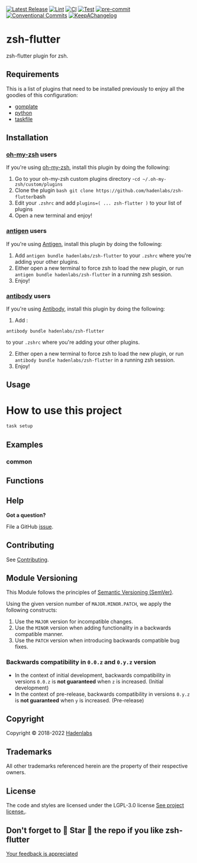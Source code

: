 <!--


  ** DO NOT EDIT THIS FILE
  **
  ** 1) Make all changes to `provision/generator/README.yaml`
  ** 2) Run`task readme` to rebuild this file.
  **
  ** (We maintain HUNDREDS of open source projects. This is how we maintain our sanity.)
  **


  -->

[![Latest Release](https://img.shields.io/github/release/hadenlabs/zsh-flutter)](https://github.com/hadenlabs/zsh-flutter/releases) [![Lint](https://img.shields.io/github/workflow/status/hadenlabs/zsh-flutter/lint-code)](https://github.com/hadenlabs/zsh-flutter/actions?workflow=lint-code) [![CI](https://img.shields.io/github/workflow/status/hadenlabs/zsh-flutter/ci)](https://github.com/hadenlabs/zsh-flutter/actions?workflow=ci) [![Test](https://img.shields.io/github/workflow/status/hadenlabs/zsh-flutter/test)](https://github.com/hadenlabs/zsh-flutter/actions?workflow=test) [![pre-commit](https://img.shields.io/badge/pre--commit-enabled-brightgreen?logo=pre-commit&logoColor=white)](https://github.com/pre-commit/pre-commit) [![Conventional Commits](https://img.shields.io/badge/Conventional%20Commits-1.0.0-yellow)](https://conventionalcommits.org) [![KeepAChangelog](https://img.shields.io/badge/changelog-Keep%20a%20Changelog%20v1.0.0-orange)](https://keepachangelog.com)

# zsh-flutter

zsh-flutter plugin for zsh.

## Requirements

This is a list of plugins that need to be installed previously to enjoy all the goodies of this configuration:

- [gomplate](https://github.com/hairyhenderson/gomplate)
- [python](https://www.python.org)
- [taskfile](https://github.com/go-task/task)

## Installation

<!-- Space: Projects -->
<!-- Parent: ZshFlutter -->
<!-- Title: Installation Oh-My-Zsh ZshFlutter -->
<!-- Label: ZshFlutter -->
<!-- Label: Project -->
<!-- Label: Installation -->
<!-- Label: Oh-My-Zsh -->
<!-- Include: ./../../disclaimer.md -->
<!-- Include: ac:toc -->

### [oh-my-zsh](https://github.com/ohmyzsh/ohmyzsh) users

If you're using [oh-my-zsh](https://github.com/ohmyzsh/ohmyzsh), install this plugin by doing the following:

1. Go to your oh-my-zsh custom plugins directory -`cd ~/.oh-my-zsh/custom/plugins`
2. Clone the plugin `bash git clone https://github.com/hadenlabs/zsh-flutter`bash
3. Edit your `.zshrc` and add `plugins=( ... zsh-flutter )` to your list of plugins
4. Open a new terminal and enjoy!
   <!-- Space: Projects -->
   <!-- Parent: ZshFlutter -->
   <!-- Title: Installation Antigen ZshFlutter-->
   <!-- Label: ZshFlutter -->
   <!-- Label: Project -->
   <!-- Label: Installation -->
   <!-- Label: Antigen -->
   <!-- Include: ./../../disclaimer.md -->
   <!-- Include: ac:toc -->

### [antigen](https://github.com/zsh-users/antigen) users

If you're using [Antigen](https://github.com/zsh-users/antigen), install this plugin by doing the following:

1. Add `antigen bundle hadenlabs/zsh-flutter` to your `.zshrc` where you're adding your other plugins.
2. Either open a new terminal to force zsh to load the new plugin, or run `antigen bundle hadenlabs/zsh-flutter` in a running zsh session.
3. Enjoy!
   <!-- Space: Projects -->
   <!-- Parent: ZshFlutter -->
   <!-- Title: Installation Antibody ZshFlutter-->
   <!-- Label: ZshFlutter -->
   <!-- Label: Project -->
   <!-- Label: Installation -->
   <!-- Include: ./../../disclaimer.md -->
   <!-- Include: ac:toc -->

### [antibody](https://github.com/getantibody/antibody) users

If you're using [Antibody](https://github.com/getantibody/antibody), install this plugin by doing the following:

1. Add :

```{.sourceCode .bash}
antibody bundle hadenlabs/zsh-flutter
```

to your `.zshrc` where you're adding your other plugins.

2. Either open a new terminal to force zsh to load the new plugin, or run `antibody bundle hadenlabs/zsh-flutter` in a running zsh session.
3. Enjoy!

## Usage

# How to use this project

```bash
task setup
```

## Examples

<!-- Space: Projects -->
<!-- Parent: ZshFlutter -->
<!-- Title: Examples ZshFlutter -->
<!-- Label: Examples -->
<!-- Include: ./../disclaimer.md -->
<!-- Include: ac:toc -->

### common

 <!-- Space: Projects -->
<!-- Parent: ZshFlutter -->
<!-- Title: Functions ZshFlutter -->
<!-- Label: Functions -->
<!-- Include: disclaimer.md -->
<!-- Include: ac:toc -->

## Functions

## Help

**Got a question?**

File a GitHub [issue](https://github.com/hadenlabs/zsh-flutter/issues).

## Contributing

See [Contributing](./docs/contributing.md).

## Module Versioning

This Module follows the principles of [Semantic Versioning (SemVer)](https://semver.org/).

Using the given version number of `MAJOR.MINOR.PATCH`, we apply the following constructs:

1. Use the `MAJOR` version for incompatible changes.
1. Use the `MINOR` version when adding functionality in a backwards compatible manner.
1. Use the `PATCH` version when introducing backwards compatible bug fixes.

### Backwards compatibility in `0.0.z` and `0.y.z` version

- In the context of initial development, backwards compatibility in versions `0.0.z` is **not guaranteed** when `z` is increased. (Initial development)
- In the context of pre-release, backwards compatibility in versions `0.y.z` is **not guaranteed** when `y` is increased. (Pre-release)

## Copyright

Copyright © 2018-2022 [Hadenlabs](https://hadenlabs.com)

## Trademarks

All other trademarks referenced herein are the property of their respective owners.

## License

The code and styles are licensed under the LGPL-3.0 license [See project license.](LICENSE).

## Don't forget to 🌟 Star 🌟 the repo if you like zsh-flutter

[Your feedback is appreciated](https://github.com/hadenlabs/zsh-flutter/issues)
